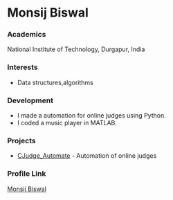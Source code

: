 # Monsij Biswal

### Academics

National Institute of Technology, Durgapur, India

### Interests

- Data structures,algorithms

### Development

- I made a automation for online judges using Python.
- I coded a music player in MATLAB.

### Projects

- [CJudge_Automate](https://github.com/monsij/CJudge_Automate) - Automation of online judges

### Profile Link

[Monsij Biswal](https://github.com/monsij)
